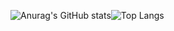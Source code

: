 ![Anurag's GitHub stats](https://github-readme-stats.vercel.app/api?username=Hongyoosung&show_icons=true&theme=github_dark)![Top Langs](https://github-readme-stats.vercel.app/api/top-langs/?username=Hongyoosung&layout=compact&theme=github_dark)

